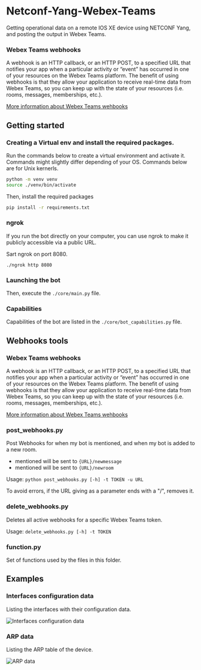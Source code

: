# Netconf-Yang-Webex-Teams
Getting operational data on a remote IOS XE device using NETCONF Yang, and posting the output in Webex Teams.

### Webex Teams webhooks

A webhook is an HTTP callback, or an HTTP POST, to a specified URL that notifies your app when a particular activity or “event” has occurred in one of your resources on the Webex Teams platform. The benefit of using webhooks is that they allow your application to receive real-time data from Webex Teams, so you can keep up with the state of your resources (i.e. rooms, messages, memberships, etc.).

[More information about Webex Teams wehbooks](https://developer.webex.com/docs/api/guides/webhooks)

## Getting started

### Creating a Virtual env and install the required packages.
Run the commands below to create a virtual environment and activate it. Commands might slightly differ depending of your OS. Commands below are for Unix kernerls.
```bash
python -m venv venv
source ./venv/bin/activate
```
Then, install the required packages
```bash
pip install -r requirements.txt
```

### ngrok
If you run the bot directly on your computer, you can use ngrok to make it publicly accessible via a public URL.

Sart ngrok on port 8080. 

```./ngrok http 8080```

### Launching the bot
Then, execute the `./core/main.py` file.

### Capabilities

Capabilities of the bot are listed in the `./core/bot_capabilities.py` file.

## Webhooks tools

### Webex Teams webhooks

A webhook is an HTTP callback, or an HTTP POST, to a specified URL that notifies your app when a particular activity or “event” has occurred in one of your resources on the Webex Teams platform. The benefit of using webhooks is that they allow your application to receive real-time data from Webex Teams, so you can keep up with the state of your resources (i.e. rooms, messages, memberships, etc.).

[More information about Webex Teams wehbooks](https://developer.webex.com/docs/api/guides/webhooks)

### post_webhooks.py
Post Webhooks for when my bot is mentioned, and when my bot is added to a new room.
* mentioned will be sent to `{URL}/newmessage`
* mentioned will be sent to `{URL}/newroom`

Usage: `python post_webhooks.py [-h] -t TOKEN -u URL`

To avoid errors, if the URL giving as a parameter ends with a "/", removes it.

### delete_webhooks.py
Deletes all active webhooks for a specific Webex Teams token.

Usage: `delete_webhooks.py [-h] -t TOKEN`

### function.py
Set of functions used by the files in this folder.

## Examples

### Interfaces configuration data

Listing the interfaces with their configuration data.

![Interfaces configuration data](https://i.imgur.com/b8w4tCSl.png)

### ARP data

Listing the ARP table of the device.

![ARP data](https://i.imgur.com/57RrMlxl.png)
